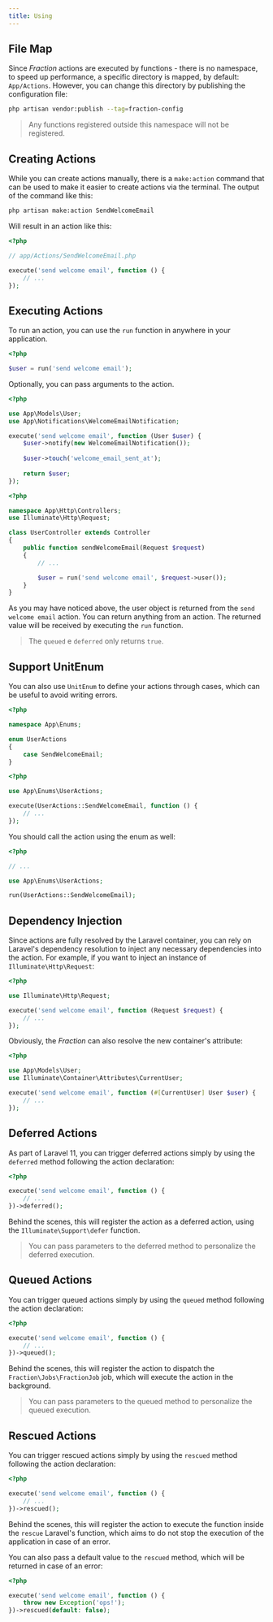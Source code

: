 ```yaml
---
title: Using
---
```


## File Map

Since _Fraction_ actions are executed by functions - there is no namespace, to speed up performance, a specific directory is mapped, by default: `App/Actions`. However, you can change this directory by publishing the configuration file:

```bash
php artisan vendor:publish --tag=fraction-config
```

> Any functions registered outside this namespace will not be registered.

## Creating Actions

While you can create actions manually, there is a `make:action` command that can be used to make it easier to create actions via the terminal. The output of the command like this:

```bash
php artisan make:action SendWelcomeEmail
```
Will result in an action like this:

```php
<?php

// app/Actions/SendWelcomeEmail.php

execute('send welcome email', function () {
    // ...
});
```

## Executing Actions

To run an action, you can use the `run` function in anywhere in your application.

```php
<?php

$user = run('send welcome email');
```

Optionally, you can pass arguments to the action.

```php
<?php

use App\Models\User;
use App\Notifications\WelcomeEmailNotification;

execute('send welcome email', function (User $user) {
    $user->notify(new WelcomeEmailNotification());
    
    $user->touch('welcome_email_sent_at');
    
    return $user;
});
```

```php
<?php

namespace App\Http\Controllers;
use Illuminate\Http\Request;

class UserController extends Controller
{
    public function sendWelcomeEmail(Request $request)
    {
        // ...

        $user = run('send welcome email', $request->user());
    }
}
```

As you may have noticed above, the user object is returned from the `send welcome email` action. You can return anything from an action. The returned value will be received by executing the `run` function.

> The `queued` e `deferred` only returns `true`.

## Support UnitEnum

You can also use `UnitEnum` to define your actions through cases, which can be useful to avoid writing errors.

```php
<?php

namespace App\Enums;

enum UserActions
{
    case SendWelcomeEmail;
}
```

```php
<?php

use App\Enums\UserActions;

execute(UserActions::SendWelcomeEmail, function () {
    // ...
});
```

You should call the action using the enum as well:

```php
<?php

// ...

use App\Enums\UserActions;

run(UserActions::SendWelcomeEmail);
```

## Dependency Injection

Since actions are fully resolved by the Laravel container, you can rely on Laravel's dependency resolution to inject any necessary dependencies into the action. For example, if you want to inject an instance of `Illuminate\Http\Request`:

```php
<?php

use Illuminate\Http\Request;

execute('send welcome email', function (Request $request) {
    // ...
});
```

Obviously, the _Fraction_ can also resolve the new container's attribute:

```php
<?php

use App\Models\User;
use Illuminate\Container\Attributes\CurrentUser;

execute('send welcome email', function (#[CurrentUser] User $user) {
    // ...
});
```

## Deferred Actions

As part of Laravel 11, you can trigger deferred actions simply by using the `deferred` method following the action declaration:

```php
<?php

execute('send welcome email', function () {
    // ...
})->deferred();
```

Behind the scenes, this will register the action as a deferred action, using the `Illuminate\Support\defer` function.

> You can pass parameters to the deferred method to personalize the deferred execution.

## Queued Actions

You can trigger queued actions simply by using the `queued` method following the action declaration:

```php
<?php

execute('send welcome email', function () {
    // ...
})->queued();
```

Behind the scenes, this will register the action to dispatch the `Fraction\Jobs\FractionJob` job, which will execute the action in the background.

> You can pass parameters to the queued method to personalize the queued execution.

## Rescued Actions

You can trigger rescued actions simply by using the `rescued` method following the action declaration:

```php
<?php

execute('send welcome email', function () {
    // ...
})->rescued();
```

Behind the scenes, this will register the action to execute the function inside the `rescue` Laravel's function, which aims to do not stop the execution of the application in case of an error.

You can also pass a default value to the `rescued` method, which will be returned in case of an error:

```php
<?php

execute('send welcome email', function () {
    throw new Exception('ops!');
})->rescued(default: false);
```
